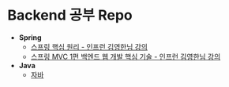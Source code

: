 # Backend 공부 Repo
* **Spring**
  * [스프링 핵심 원리 - 인프런 김영한님 강의](https://github.com/SteadyKim/Backend/tree/master/%EC%8A%A4%ED%94%84%EB%A7%81%20%ED%95%B5%EC%8B%AC%20%EC%9B%90%EB%A6%AC%20-%20%EA%B8%B0%EB%B3%B8%ED%8E%B8)
  * [스프링 MVC 1편 백엔드 웹 개발 핵심 기술 - 인프런 김영한님 강의](https://github.com/SteadyKim/Backend/tree/master/spring-mvc)
* **Java**
  * [자바](https://github.com/SteadyKim/Backend/tree/master/Java)
